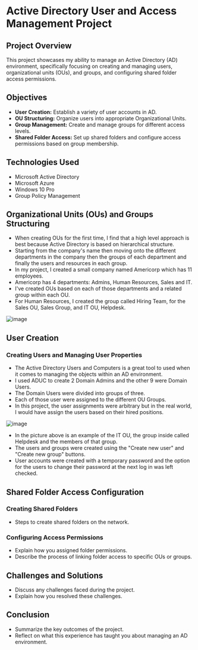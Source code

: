 # Active Directory User and Access Management Project

## Project Overview
This project showcases my ability to manage an Active Directory (AD) environment, specifically focusing on creating and managing users, organizational units (OUs), and groups, and configuring shared folder access permissions.

## Objectives
- **User Creation:** Establish a variety of user accounts in AD.
- **OU Structuring:** Organize users into appropriate Organizational Units.
- **Group Management:** Create and manage groups for different access levels.
- **Shared Folder Access:** Set up shared folders and configure access permissions based on group membership.

## Technologies Used
- Microsoft Active Directory
- Microsoft Azure
- Windows 10 Pro
- Group Policy Management

## Organizational Units (OUs) and Groups Structuring
- When creating OUs for the first time, I find that a high level approach is best because Active Directory is based on hierarchical structure.
- Starting from the company's name then moving onto the different departments in the company then the groups of each department and finally the users and resources in each group.
- In my project, I created a small company named Americorp which has 11 employees.
- Americorp has 4 departments: Admins, Human Resources, Sales and IT.
- I've created OUs based on each of those departments and a related group within each OU.
- For Human Resources, I created the group called Hiring Team, for the Sales OU, Sales Group, and IT OU, Helpdesk.

![image](https://github.com/teher0094/Active-Directory-/assets/153027290/9e3d0f12-1f26-40ea-955f-9ed1672bc478)

## User Creation

### Creating Users and Managing User Properties  
- The Active Directory Users and Computers is a great tool to used when it comes to managing the objects within an AD environment.
- I used ADUC to create 2 Domain Admins and the other 9 were Domain Users.
- The Domain Users were divided into groups of three.
- Each of those user were assigned to the different OU Groups.
- In this project, the user assignments were arbitrary but in the real world, I would have assign the users based on their hired positions.

![image](https://github.com/teher0094/Active-Directory-/assets/153027290/4dd2f0b6-c80d-4bba-a94a-1b467ebc12f1)

- In the picture above is an example of the IT OU, the group inside called Helpdesk and the members of that group.
- The users and groups were created using the "Create new user" and "Create new group" buttons. 
- User accounts were created with a temporary password and the option for the users to change their password at the next log in was left checked. 

## Shared Folder Access Configuration

### Creating Shared Folders
- Steps to create shared folders on the network.

### Configuring Access Permissions
- Explain how you assigned folder permissions.
- Describe the process of linking folder access to specific OUs or groups.

## Challenges and Solutions

- Discuss any challenges faced during the project.
- Explain how you resolved these challenges.

## Conclusion

- Summarize the key outcomes of the project.
- Reflect on what this experience has taught you about managing an AD environment.


